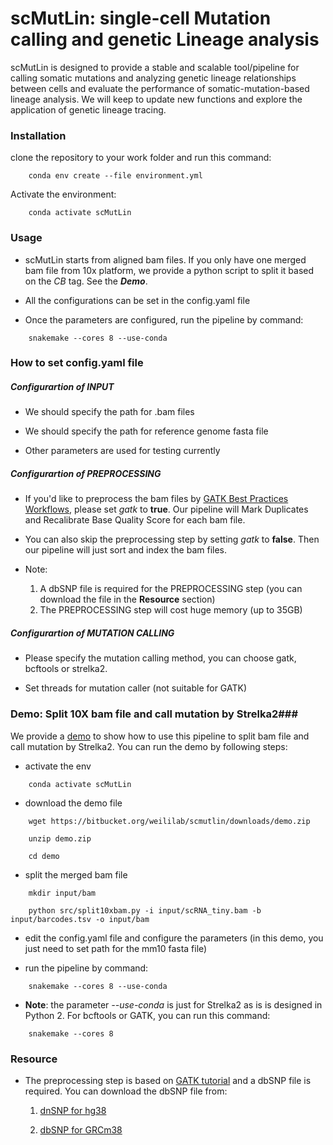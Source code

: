 # scMutLin: single-cell Mutation calling and genetic Lineage analysis #

scMutLin is designed to provide a stable and scalable tool/pipeline for calling somatic mutations and analyzing genetic lineage relationships between cells and evaluate the performance of somatic-mutation-based lineage analysis. We will keep to update new functions and explore the application of genetic lineage tracing.

### Installation ###

clone the repository to your work folder and run this command:

```
    conda env create --file environment.yml
```
	
Activate the environment:

```
    conda activate scMutLin
```

### Usage ###

* scMutLin starts from aligned bam files. If you only have one merged bam file from 10x platform, we provide a python script to split it based on the *CB* tag. See the ***Demo***.

* All the configurations can be set in the config.yaml file

* Once the parameters are configured, run the pipeline by command:

```
    snakemake --cores 8 --use-conda
```

### How to set config.yaml file ###

##### Configurartion of INPUT ####

* We should specify the path for .bam files

* We should specify the path for reference genome fasta file

* Other parameters are used for testing currently

##### Configurartion of PREPROCESSING  ####

* If you'd like to preprocess the bam files by [GATK Best Practices Workflows](https://gatk.broadinstitute.org/hc/en-us/articles/360035535912), please set *gatk* to **true**. Our pipeline will Mark Duplicates and Recalibrate Base Quality Score for each bam file.

* You can also skip the preprocessing step by setting *gatk* to **false**. Then our pipeline will just sort and index the bam files.

* Note: 
    1. A dbSNP file is required for the PREPROCESSING step (you can download the file in the **Resource** section)
    2. The PREPROCESSING step will cost huge memory (up to 35GB)


##### Configurartion of MUTATION CALLING ####

* Please specify the mutation calling method, you can choose gatk, bcftools or strelka2. 

* Set threads for mutation caller (not suitable for GATK)


### Demo:  Split 10X bam file and call mutation by Strelka2###

We provide a [demo](https://bitbucket.org/weililab/scmutlin/downloads/demo.zip) to show how to use this pipeline to split bam file and call mutation by Strelka2. You can run the demo by following steps:

* activate the env

```
    conda activate scMutLin
```

* download the demo file

```
    wget https://bitbucket.org/weililab/scmutlin/downloads/demo.zip
    
    unzip demo.zip
    
    cd demo
```

* split the merged bam file

```
    mkdir input/bam
    
    python src/split10xbam.py -i input/scRNA_tiny.bam -b input/barcodes.tsv -o input/bam
```

* edit the config.yaml file and configure the parameters (in this demo, you just need to set path for the mm10 fasta file)

* run the pipeline by command:

```
    snakemake --cores 8 --use-conda
```

* **Note**: the parameter *--use-conda* is just for Strelka2 as is is designed in Python 2. For bcftools or GATK, you can run this command:

```
    snakemake --cores 8
```




### Resource ###

* The preprocessing step is based on [GATK tutorial](https://gatk.broadinstitute.org/hc/en-us/articles/360035535912-Data-pre-processing-for-variant-discovery) and a dbSNP file is required. You can download the dbSNP file from:
 
  1. [dnSNP for hg38](https://console.cloud.google.com/storage/browser/genomics-public-data/resources/broad/hg38/v0/)
  
  2. [dbSNP for GRCm38](ftp://ftp-mouse.sanger.ac.uk/REL-1303-SNPs_Indels-GRCm38/)
